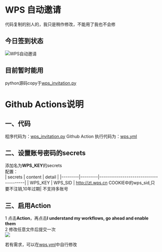 # WPS 自动邀请
代码复制的别人的，我只是稍作修改，不能用了我也不会修

## 今日签到状态

![WPS自动邀请](https://github.com/HiJohnDoe/my_checkin_actions/workflows/WPS%E8%87%AA%E5%8A%A8%E9%82%80%E8%AF%B7/badge.svg)


## 目前暂时能用
python源码copy于[wps_invitation.py](https://github.com/BlueskyClouds/My-Actions/blob/master/function/wps_invitation.py)



# Github Actions说明
## 一、代码
程序代码为：[wps_invitation.py](./wps_invitation.py  )
Github Action 执行代码为：[wps.yml](../.github/workflows/wps.yml)
## 二、设置账号密码的secrets
添加名为**WPS_KEY**的secrets  
配置：  
| secrets | content |              detail                    |
|---------|---------|----------------------------------------|
| WPS_KEY	| WPS_SID	| http://zt.wps.cn COOKIE中的wps_sid,只要不注销,10年过期|
不支持多账号  

## 三、启用Action
1 点击**Action**，再点击**I understand my workflows, go ahead and enable them**  
2 修改任意文件后提交一次  
![](http://tu.yaohuo.me/imgs/2020/06/34ca160c972b9927.png)

若有需求，可以在[wps.yml](../.github/workflows/wps.yml)中自行修改

